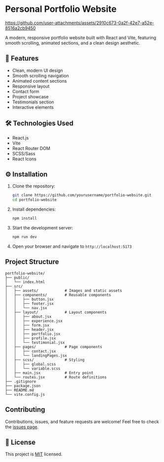 # Personal Portfolio Website


https://github.com/user-attachments/assets/2910c673-0a2f-42e7-a52e-8516a2cb9450


A modern, responsive portfolio website built with React and Vite, featuring smooth scrolling, animated sections, and a clean design aesthetic.

## 🚀 Features

- Clean, modern UI design
- Smooth scrolling navigation
- Animated content sections
- Responsive layout
- Contact form
- Project showcase
- Testimonials section
- Interactive elements

## 🛠️ Technologies Used

- React.js
- Vite
- React Router DOM
- SCSS/Sass
- React Icons

## ⚙️ Installation

1. Clone the repository:
   ```bash
   git clone https://github.com/yourusername/portfolio-website.git
   cd portfolio-website

2. Install dependencies:

    ```bash
    npm install
    ```

3. Start the development server:

    ```bash
    npm run dev
    ```

4. Open your browser and navigate to `http://localhost:5173`

## Project Structure

```
portfolio-website/
├── public/
│   └── index.html
├── src/
│   ├── assets/            # Images and static assets
│   ├── components/        # Reusable components
│   │   ├── button.jsx
│   │   ├── footer.jsx
│   │   └── nav.jsx
│   ├── layout/            # Layout components
│   │   ├── about.jsx
│   │   ├── experience.jsx
│   │   ├── form.jsx
│   │   ├── header.jsx
│   │   ├── portfolio.jsx
│   │   ├── profile.jsx
│   │   └── testimonial.jsx
│   ├── pages/             # Page components
│   │   ├── contact.jsx
│   │   └── landingPages.jsx
│   ├── scss/              # Styling
│   │   ├── global.scss
│   │   └── variable.scss
│   ├── main.jsx           # Entry point
│   └── routes.jsx         # Route definitions
├── .gitignore
├── package.json
├── README.md
└── vite.config.js
```

## Contributing

Contributions, issues, and feature requests are welcome! Feel free to check the [issues page](https://github.com/yourusername/portfolio-website/issues).

## 📝 License

This project is [MIT](LICENSE) licensed.

